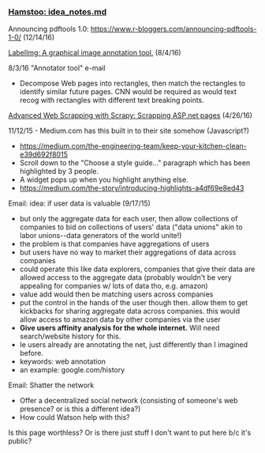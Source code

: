 ### [Hamstoo: idea_notes.md](https://github.com/fcrimins/hamstoo/blob/master/docs/idea_notes.md)

Announcing pdftools 1.0: https://www.r-bloggers.com/announcing-pdftools-1-0/ (12/14/16)

[LabelImg: A graphical image annotation tool.](https://www.reddit.com/r/MachineLearning/comments/4w7me1/labelimg_a_graphical_image_annotation_tool/) (8/4/16)

8/3/16 "Annotator tool" e-mail
* Decompose Web pages into rectangles, then match the rectangles to identify similar future pages. CNN would be required as would text recog with rectangles with different text breaking points.

[Advanced Web Scrapping with Scrapy: Scrapping ASP.net pages](https://blog.scrapinghub.com/2016/04/20/scrapy-tips-from-the-pros-april-2016-edition/) (4/26/16)

11/12/15 - Medium.com has this built in to their site somehow (Javascript?)
* https://medium.com/the-engineering-team/keep-your-kitchen-clean-e39d692f8015
* Scroll down to the "Choose a style guide..." paragraph which has been highlighted by 3 people.
* A widget pops up when you highlight anything else.
* https://medium.com/the-story/introducing-highlights-a4df69e8ed43

Email: idea: if user data is valuable (9/17/15)
* but only the aggregate data for each user, then allow collections of companies to bid on collections of users' data ("data unions" akin to labor unions--data generators of the world unite!)
* the problem is that companies have aggregations of users
* but users have no way to market their aggregations of data across companies
* could operate this like data explorers, companies that give their data are allowed access to the aggregate data (probably wouldn't be very appealing for companies w/ lots of data tho, e.g. amazon)
* value add would then be matching users across companies
* put the control in the hands of the user though then.  allow them to get kickbacks for sharing aggregate data across companies.  this would allow access to amazon data by other companies via the user
* **Give users affinity analysis for the whole internet.** Will need search/website history for this.
* Ie users already are annotating the net, just differently than I imagined before.
* keywords: web annotation
* an example: google.com/history

Email: Shatter the network
* Offer a decentralized social network (consisting of someone's web presence? or is this a different idea?)
* How could Watson help with this?

Is this page worthless?  Or is there just stuff I don't want to put here b/c it's public?